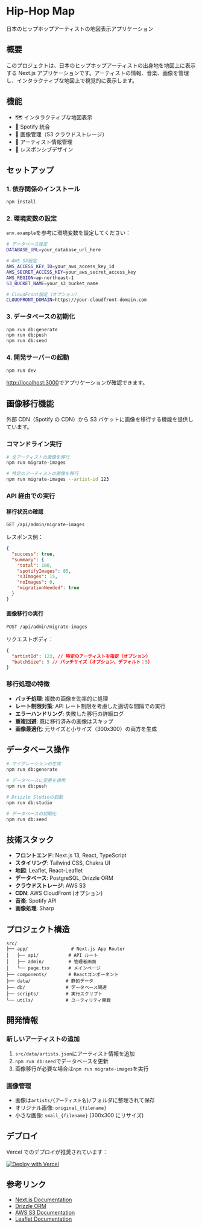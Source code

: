 # Hip-Hop Map

日本のヒップホップアーティストの地図表示アプリケーション

## 概要

このプロジェクトは、日本のヒップホップアーティストの出身地を地図上に表示する Next.js アプリケーションです。アーティストの情報、音楽、画像を管理し、インタラクティブな地図上で視覚的に表示します。

## 機能

- 🗺️ インタラクティブな地図表示
- 🎵 Spotify 統合
- 📸 画像管理（S3 クラウドストレージ）
- 👤 アーティスト情報管理
- 📱 レスポンシブデザイン

## セットアップ

### 1. 依存関係のインストール

```bash
npm install
```

### 2. 環境変数の設定

`env.example`を参考に環境変数を設定してください：

```bash
# データベース設定
DATABASE_URL=your_database_url_here

# AWS S3設定
AWS_ACCESS_KEY_ID=your_aws_access_key_id
AWS_SECRET_ACCESS_KEY=your_aws_secret_access_key
AWS_REGION=ap-northeast-1
S3_BUCKET_NAME=your_s3_bucket_name

# CloudFront設定（オプション）
CLOUDFRONT_DOMAIN=https://your-cloudfront-domain.com
```

### 3. データベースの初期化

```bash
npm run db:generate
npm run db:push
npm run db:seed
```

### 4. 開発サーバーの起動

```bash
npm run dev
```

[http://localhost:3000](http://localhost:3000)でアプリケーションが確認できます。

## 画像移行機能

外部 CDN（Spotify の CDN）から S3 バケットに画像を移行する機能を提供しています。

### コマンドライン実行

```bash
# 全アーティストの画像を移行
npm run migrate-images

# 特定のアーティストの画像を移行
npm run migrate-images --artist-id 123
```

### API 経由での実行

#### 移行状況の確認

```bash
GET /api/admin/migrate-images
```

レスポンス例：

```json
{
  "success": true,
  "summary": {
    "total": 100,
    "spotifyImages": 85,
    "s3Images": 15,
    "noImages": 0,
    "migrationNeeded": true
  }
}
```

#### 画像移行の実行

```bash
POST /api/admin/migrate-images
```

リクエストボディ：

```json
{
  "artistId": 123, // 特定のアーティストを指定（オプション）
  "batchSize": 5 // バッチサイズ（オプション、デフォルト：5）
}
```

### 移行処理の特徴

- **バッチ処理**: 複数の画像を効率的に処理
- **レート制限対策**: API レート制限を考慮した適切な間隔での実行
- **エラーハンドリング**: 失敗した移行の詳細ログ
- **重複回避**: 既に移行済みの画像はスキップ
- **画像最適化**: 元サイズと小サイズ（300x300）の両方を生成

## データベース操作

```bash
# マイグレーションの生成
npm run db:generate

# データベースに変更を適用
npm run db:push

# Drizzle Studioの起動
npm run db:studio

# データベースの初期化
npm run db:seed
```

## 技術スタック

- **フロントエンド**: Next.js 13, React, TypeScript
- **スタイリング**: Tailwind CSS, Chakra UI
- **地図**: Leaflet, React-Leaflet
- **データベース**: PostgreSQL, Drizzle ORM
- **クラウドストレージ**: AWS S3
- **CDN**: AWS CloudFront (オプション)
- **音楽**: Spotify API
- **画像処理**: Sharp

## プロジェクト構造

```
src/
├── app/                # Next.js App Router
│   ├── api/           # API ルート
│   ├── admin/         # 管理者画面
│   └── page.tsx       # メインページ
├── components/        # Reactコンポーネント
├── data/             # 静的データ
├── db/               # データベース関連
├── scripts/          # 実行スクリプト
└── utils/            # ユーティリティ関数
```

## 開発情報

### 新しいアーティストの追加

1. `src/data/artists.json`にアーティスト情報を追加
2. `npm run db:seed`でデータベースを更新
3. 画像移行が必要な場合は`npm run migrate-images`を実行

### 画像管理

- 画像は`artists/{アーティスト名}/`フォルダに整理されて保存
- オリジナル画像: `original_{filename}`
- 小さな画像: `small_{filename}` (300x300 にリサイズ)

## デプロイ

Vercel でのデプロイが推奨されています：

[![Deploy with Vercel](https://vercel.com/button)](https://vercel.com/new?utm_medium=default-template&filter=next.js&utm_source=create-next-app&utm_campaign=create-next-app-readme)

## 参考リンク

- [Next.js Documentation](https://nextjs.org/docs)
- [Drizzle ORM](https://orm.drizzle.team/)
- [AWS S3 Documentation](https://docs.aws.amazon.com/s3/)
- [Leaflet Documentation](https://leafletjs.com/)
